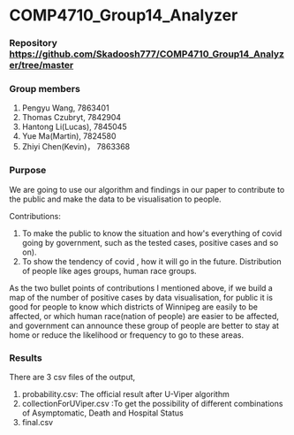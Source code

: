 # COMP4710_Group14_Analyzer

###  Repository https://github.com/Skadoosh777/COMP4710_Group14_Analyzer/tree/master

###  Group members
1. Pengyu Wang, 7863401
2. Thomas Czubryt, 7842904
3. Hantong Li(Lucas), 7845045
4. Yue Ma(Martin), 7824580
5. Zhiyi Chen(Kevin)， 7863368

###    Purpose
We are going to use our algorithm and findings in our paper to contribute to the public and make the data to be visualisation to people.

Contributions: 
1. To make the public to know the situation and how's everything of covid going by government, such as the tested cases, positive cases and so on). 
2. To show the tendency of covid , how it will go in the future. Distribution of people like ages groups, human race groups.

As the two bullet points of contributions I mentioned above,  if we build a map of the number of positive cases by data visualisation, for public it is good for people to know which districts of Winnipeg are easily to be affected, or which human race(nation of people) are easier to be affected, and government can announce these group of people are better to stay at home or reduce the likelihood or frequency to go to these areas. 

### Results
There are 3 csv files of the output, 
1. probability.csv: The official result after U-Viper algorithm
2. collectionForUViper.csv :To get the possibility of different combinations of Asymptomatic, Death and Hospital Status
3. final.csv 






